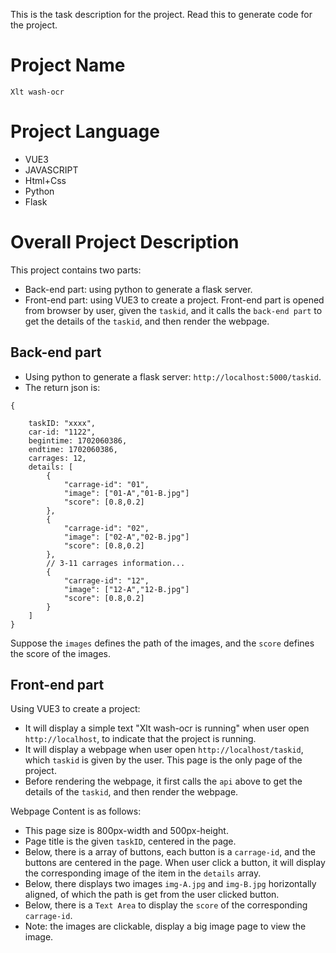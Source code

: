 This is the task description for the project.
Read this to generate code for the project.

# Project Name
`Xlt wash-ocr`

# Project Language
+ VUE3
+ JAVASCRIPT
+ Html+Css
+ Python
+ Flask

# Overall Project Description
This project contains two parts:
+ Back-end part: using python to generate a flask server.
+ Front-end part: using VUE3 to create a project.
Front-end part is opened from browser by user, given the `taskid`, and it calls the `back-end part` to get the details of the `taskid`, and then render the webpage.

## Back-end part
+ Using python to generate a flask server: `http://localhost:5000/taskid`.
+ The return json is:
```
{

    taskID: "xxxx",
    car-id: "1122",
    begintime: 1702060386,
    endtime: 1702060386,
    carrages: 12,
    details: [
        {
            "carrage-id": "01",
            "image": ["01-A","01-B.jpg"]
            "score": [0.8,0.2]
        },
        {
            "carrage-id": "02",
            "image": ["02-A","02-B.jpg"]
            "score": [0.8,0.2]
        },
        // 3-11 carrages information...
        {
            "carrage-id": "12",
            "image": ["12-A","12-B.jpg"]
            "score": [0.8,0.2]
        }
    ]
}
```
Suppose the `images` defines the path of the images, and the `score` defines the score of the images.


## Front-end part
Using VUE3 to create a project:
+ It will display a simple text "Xlt wash-ocr is running" when user open `http://localhost`, to indicate that the project is running.
+ It will display a webpage when user open `http://localhost/taskid`, which `taskid` is given by the user. This page is the only page of the project.
+ Before rendering the webpage, it first calls the `api` above to get the details of the `taskid`, and then render the webpage.

Webpage Content is as follows:
+ This page size is 800px-width and 500px-height.
+ Page title is the given `taskID`, centered in the page.
+ Below, there is a array of buttons, each button is a `carrage-id`, and the buttons are centered in the page. When user click a button, it will display the corresponding image of the item  in the `details` array.
+ Below, there displays two images `img-A.jpg` and `img-B.jpg` horizontally aligned, of which the path is get from the user clicked button.
+ Below, there is a `Text Area` to display the `score` of the corresponding `carrage-id`.
+ Note: the images are clickable, display a big image page to view the image.
